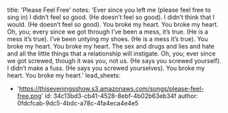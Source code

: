title: 'Please Feel Free'
notes: 'Ever since you left me (please feel free to sing in) I didn’t feel so good. (He doesn’t feel so good). I didn’t think that I would. (He doesn’t feel so good). You broke my heart. You broke my heart. Oh, you; every since we got through I’ve been a mess, it’s true. (He is a mess it’s true). I’ve been untying my shoes. (He is a mess it’s true). You broke my heart. You broke my heart. The sex and drugs and lies and hate and all the little things that a relationship will instigate. Oh, you; ever since we got screwed, though it was you, not us. (He says you screwed yourself). I didn’t make a fuss. (He says you screwed yourselves). You broke my heart. You broke my heart.'
lead_sheets:
  - 'https://thiseveningsshow.s3.amazonaws.com/songs/please-feel-free.png'
id: 34c13bd3-cb41-4528-8ebf-4b02b63eb34f
author: 0fdcfcab-9dc5-4bdc-a78c-4fa4eca4e4e5
